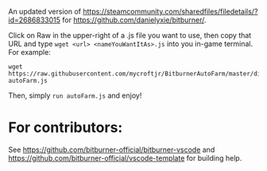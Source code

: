 An updated version of https://steamcommunity.com/sharedfiles/filedetails/?id=2686833015 for https://github.com/danielyxie/bitburner/.

Click on Raw in the upper-right of a .js file you want to use, then copy that URL and type `wget <url> <nameYouWantItAs>.js` into you in-game terminal.
For example:

``` console
wget https://raw.githubusercontent.com/mycroftjr/BitburnerAutoFarm/master/dist/autoFarm.js autoFarm.js
```
Then, simply `run autoFarm.js` and enjoy!

# For contributors:
See https://github.com/bitburner-official/bitburner-vscode and https://github.com/bitburner-official/vscode-template for building help.
